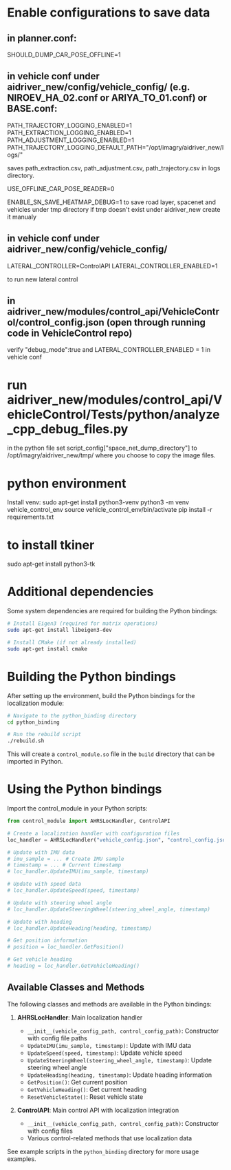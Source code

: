 # Enable configurations to save data
## in planner.conf:
SHOULD_DUMP_CAR_POSE_OFFLINE=1
## in vehicle conf under aidriver_new/config/vehicle_config/ (e.g. NIROEV_HA_02.conf or ARIYA_TO_01.conf) or BASE.conf:
PATH_TRAJECTORY_LOGGING_ENABLED=1
PATH_EXTRACTION_LOGGING_ENABLED=1
PATH_ADJUSTMENT_LOGGING_ENABLED=1
PATH_TRAJECTORY_LOGGING_DEFAULT_PATH="/opt/imagry/aidriver_new/logs/"

saves path_extraction.csv, path_adjustment.csv, path_trajectory.csv in logs directory.

USE_OFFLINE_CAR_POSE_READER=0


ENABLE_SN_SAVE_HEATMAP_DEBUG=1
to save road layer, spacenet and vehicles under tmp directory
if tmp doesn't exist under aidriver_new create it manualy

## in vehicle conf under aidriver_new/config/vehicle_config/
LATERAL_CONTROLLER=ControlAPI
LATERAL_CONTROLLER_ENABLED=1 

to run new lateral control
## in  aidriver_new/modules/control_api/VehicleControl/control_config.json (open through running code in VehicleControl repo)
verify "debug_mode":true
and LATERAL_CONTROLLER_ENABLED = 1 in vehicle conf

# run aidriver_new/modules/control_api/VehicleControl/Tests/python/analyze_cpp_debug_files.py
in the python file set script_config["space_net_dump_directory"] to /opt/imagry/aidriver_new/tmp/
where you choose to copy the image files.
# python environment
Install venv:
sudo apt-get install python3-venv
python3 -m venv vehicle_control_env
source vehicle_control_env/bin/activate
pip install -r requirements.txt 
# to install tkiner 
sudo apt-get install python3-tk

# Additional dependencies
Some system dependencies are required for building the Python bindings:

```bash
# Install Eigen3 (required for matrix operations)
sudo apt-get install libeigen3-dev

# Install CMake (if not already installed)
sudo apt-get install cmake
```

# Building the Python bindings
After setting up the environment, build the Python bindings for the localization module:

```bash
# Navigate to the python_binding directory
cd python_binding

# Run the rebuild script
./rebuild.sh
```

This will create a `control_module.so` file in the `build` directory that can be imported in Python.

# Using the Python bindings
Import the control_module in your Python scripts:

```python
from control_module import AHRSLocHandler, ControlAPI

# Create a localization handler with configuration files
loc_handler = AHRSLocHandler("vehicle_config.json", "control_config.json")

# Update with IMU data
# imu_sample = ... # Create IMU sample
# timestamp = ... # Current timestamp
# loc_handler.UpdateIMU(imu_sample, timestamp)

# Update with speed data
# loc_handler.UpdateSpeed(speed, timestamp)

# Update with steering wheel angle
# loc_handler.UpdateSteeringWheel(steering_wheel_angle, timestamp)

# Update with heading
# loc_handler.UpdateHeading(heading, timestamp)

# Get position information
# position = loc_handler.GetPosition()

# Get vehicle heading
# heading = loc_handler.GetVehicleHeading()
```

## Available Classes and Methods

The following classes and methods are available in the Python bindings:

1. **AHRSLocHandler**: Main localization handler
   - `__init__(vehicle_config_path, control_config_path)`: Constructor with config file paths
   - `UpdateIMU(imu_sample, timestamp)`: Update with IMU data
   - `UpdateSpeed(speed, timestamp)`: Update vehicle speed
   - `UpdateSteeringWheel(steering_wheel_angle, timestamp)`: Update steering wheel angle
   - `UpdateHeading(heading, timestamp)`: Update heading information
   - `GetPosition()`: Get current position
   - `GetVehicleHeading()`: Get current heading
   - `ResetVehicleState()`: Reset vehicle state

2. **ControlAPI**: Main control API with localization integration
   - `__init__(vehicle_config_path, control_config_path)`: Constructor with config files
   - Various control-related methods that use localization data

See example scripts in the `python_binding` directory for more usage examples.